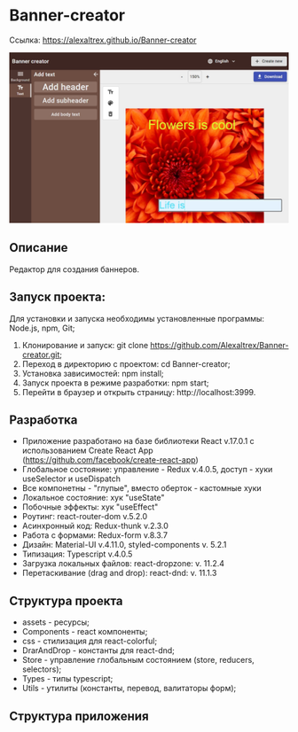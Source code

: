 # Banner-creator
Ссылка: https://alexaltrex.github.io/Banner-creator

<img src="src/assets/img/00.jpg" width="600">

## Описание
Редактор для создания баннеров.

## Запуск проекта:
Для установки и запуска необходимы установленные программы: Node.js, npm, Git;
1. Клонирование и запуск: git clone https://github.com/Alexaltrex/Banner-creator.git;
2. Переход в директорию с проектом: cd Banner-creator;
3. Установка зависимостей: npm install;
4. Запуск проекта в режиме разработки: npm start;
5. Перейти в браузер и открыть страницу: http://localhost:3999.

## Разработка
* Приложение разработано на базе библиотеки React v.17.0.1 с использованием Create React App (https://github.com/facebook/create-react-app)
* Глобальное состояние: управление - Redux v.4.0.5, доступ - хуки useSelector и useDispatch
* Все компонетны - "глупые", вместо оберток - кастомные хуки
* Локальное состояние: хук "useState"
* Побочные эффекты: хук "useEffect"
* Роутинг: react-router-dom v.5.2.0
* Асинхронный код: Redux-thunk v.2.3.0
* Работа с формами: Redux-form v.8.3.7
* Дизайн: Material-UI v.4.11.0, styled-components v. 5.2.1
* Типизация: Typescript v.4.0.5
* Загрузка локальных файлов: react-dropzone: v. 11.2.4
* Перетаскивание (drag and drop): react-dnd: v. 11.1.3

## Структура проекта
* assets - ресурсы;
* Components - react компоненты;
* css - стилизация для react-colorful;
* DrarAndDrop - константы для react-dnd;
* Store - управление глобальным состоянием (store, reducers, selectors);
* Types - типы typescript;
* Utils - утилиты (константы, перевод, валитаторы форм);

## Структура приложения

